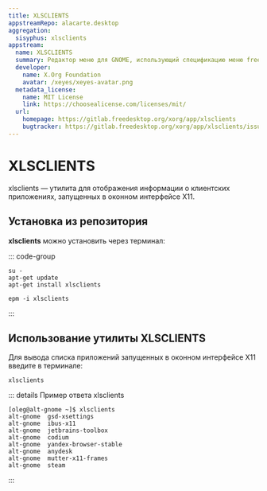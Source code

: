 ```yaml
---
title: XLSCLIENTS
appstreamRepo: alacarte.desktop
aggregation:
  sisyphus: xlsclients
appstream:
  name: XLSCLIENTS
  summary: Редактор меню для GNOME, использующий спецификацию меню freedesktop.org.
  developer:
    name: X.Org Foundation
    avatar: /xeyes/xeyes-avatar.png
  metadata_license:
    name: MIT License
    link: https://choosealicense.com/licenses/mit/
  url:
    homepage: https://gitlab.freedesktop.org/xorg/app/xlsclients
    bugtracker: https://gitlab.freedesktop.org/xorg/app/xlsclients/issues
---
```


# XLSCLIENTS

xlsclients — утилита для отображения информации о клиентских приложениях, запущенных в оконном интерфейсе X11.

## Установка из репозитория

**xlsclients** можно установить через терминал:

::: code-group

```shell[apt-get]
su -
apt-get update
apt-get install xlsclients
```

```shell[epm]
epm -i xlsclients
```

:::

## Использование утилиты XLSCLIENTS

Для вывода списка приложений запущенных в оконном интерфейсе X11 введите в терминале:

```shell
xlsclients
```

::: details Пример ответа xlsclients

```shell
[oleg@alt-gnome ~]$ xlsclients
alt-gnome  gsd-xsettings
alt-gnome  ibus-x11
alt-gnome  jetbrains-toolbox
alt-gnome  codium
alt-gnome  yandex-browser-stable
alt-gnome  anydesk
alt-gnome  mutter-x11-frames
alt-gnome  steam
```

:::
